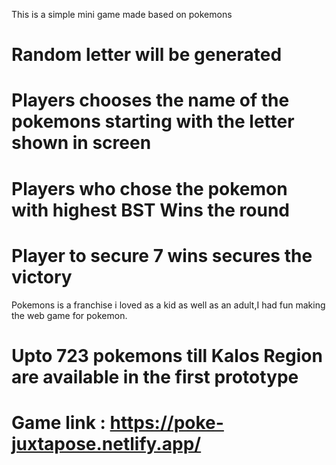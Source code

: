 This is a simple mini game made based on pokemons
# Random letter will be generated
# Players chooses the name of the pokemons starting with the letter shown in screen
# Players who chose the pokemon with highest BST Wins the round
# Player to secure 7 wins secures the victory
Pokemons is a franchise i loved as a kid as well as an adult,I had fun making the web game for pokemon.
# Upto 723 pokemons till Kalos Region are available in the first prototype
# Game link : https://poke-juxtapose.netlify.app/
